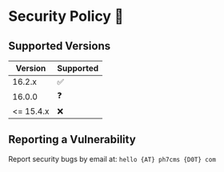 # Security Policy :bug:


## Supported Versions


| Version   | Supported          |
| --------- | ------------------ |
| 16.2.x    | :white_check_mark: |
| 16.0.0    | :question:         |
| <= 15.4.x | :x:                |


## Reporting a Vulnerability

Report security bugs by email at: `hello {AT} ph7cms {D0T} com`

